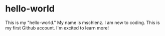 # hello-world
This is my "hello-world."
My name is mschlenz. I am new to coding. This is my first Github account. I'm excited to learn more!
